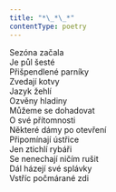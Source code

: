 ```yaml
---
title: "*\_*\_*"
contentType: poetry
---
```


<section>

Sezóna začala  
Je půl šesté  
Přišpendlené parníky  
Zvedají kotvy  
Jazyk žehlí  
Ozvěny hladiny  
Můžeme se dohadovat  
O své přítomnosti  
Některé dámy po otevření  
Připomínají ústřice  
Jen ztichlí rybáři  
Se nenechají ničím rušit  
Dál házejí své splávky  
Vstříc počmárané zdi

</section>

